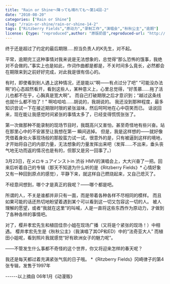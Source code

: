 ```yaml
---
title: "Rain or Shine～降っても晴れても〜第14回-2"
date: "2010-08-20"
categories: ["Rain or Shine"]
slug: "/rain-or-shine/rain-or-shine-14-2"
tags: ["Ritzberry Fields","原动力","录制工作","演唱会","秋秋公主","逾期"]
license: {type: "reproduced",author: "原版奶昔",reproduced-url: "http://spaces.msn.com/shinnsama/blog/cns!4E2F09F0EF53C369!1549.entry",reproduced-website: "あだち充の屋根裏部屋"}
---
```


终于还是超过了约定的最后期限…..担当负责人的K先生，对不起。

平常，逾期完工这种事情对我来说是无法想象的，总觉得“那么恐怖的饿事，我绝对不会做的。”事实上也是如此，作词作曲都是都是，不关时间多么竟长，必然都会在期限来到之前好好完成，对此我是很有信心的。

有时，即使看到别人遇上这种情况，还是能以“啊――有点过分了吧” “可能没办法啊”的心态超然看开，看到这些人，某种意义上，心里总觉得，“好羡慕……拖了活儿也都不在乎，心胸真是宽大啊”。 而自己打破期限之后才意识到；“越过这条线也就什么都不怕了！” 啊哈哈哈……胡说的，我胡说的。 我还没到那种程度，最多知识尝试一下在接近期限时限的紧张滋味，然后呵呵地在心中窃笑而已。 话说回来，现在能让我感觉时间紧张的事情太多了，已经变得慌慌张张了。

第一次做那种不能录制的现场节目时，我既高兴又害怕，甚至奇怪地有些兴奋。站在那里心中的不安甚至让我想在第一 瞬间逃掉。 但是，我是这样想的――就好像凭借着身处火事现场般的那股蛮力试一试，很意外的是，只有被逼到这样的境地，才开始将自己的内部力量，无法想象的力量发挥出来吧（发挥……不出来，垂头丧气地无功而返的情况也是有的，但那又是另一回事了。）

3月23日，在メロキュアインストin 渋谷 HMV的演唱会上，大大兴奋了一把。回来后听着自己的专辑（那天不知道为什么听的是《Ritzberry Fields》\* 心情好象又有一种回到原点的感觉），平静下来，就这样自己燃烧起来，又自己熄灭了。

不经意间想到，哪个才是真正的我呢？――哪个都是吧。

所谓的人，不关是谁都并非只有一面，而是带着各种各样不尽相同的模样。 而且如果可能的话还热切地盼望着遇到某个可以看到这一切又包容这一切的人。 被人理解的愿望，或者“我就在这里”的叫喊，人是一直将这些东西作为原动力，才做到了各种各样的事情吧。

对了，樱井孝宏先生和植田佳奈小姐在现场广播（又将是个紧张的现场！）中相遇。 樱井孝宏先生是《秋秋公主》（我演唱了其OP和ED）中的“法奇亚大人” 而植田小姐呢，看到照片我就感觉“好有欧洲女子的魅力呢”。

――不管发生什么事都不奇怪的这个世界，你又将迎来怎样的春天呢？

我还是每天都过着充满紧张气氛的日子哦。 \*《Ritzberry Fields》冈崎律子的第4张专辑，发售于1997年

\------以上摘自 06年1月《动漫贩》
